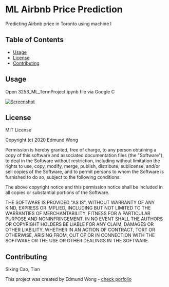 # ML Airbnb Price Prediction
Predicting Airbnb price in Toronto using machine l

## Table of Contents
* [Usage](#usage)
* [License](#license)
* [Contributing](#contributing)


## Usage
Open 3253_ML_TermProject.ipynb file via Google C

[![Screenshot](./screenshot.png)]()

## License
MIT License

Copyright (c) 2020 Edmund Wong

Permission is hereby granted, free of charge, to any person obtaining a copy
of this software and associated documentation files (the "Software"), to deal
in the Software without restriction, including without limitation the rights
to use, copy, modify, merge, publish, distribute, sublicense, and/or sell
copies of the Software, and to permit persons to whom the Software is
furnished to do so, subject to the following conditions:

The above copyright notice and this permission notice shall be included in all
copies or substantial portions of the Software.

THE SOFTWARE IS PROVIDED "AS IS", WITHOUT WARRANTY OF ANY KIND, EXPRESS OR
IMPLIED, INCLUDING BUT NOT LIMITED TO THE WARRANTIES OF MERCHANTABILITY,
FITNESS FOR A PARTICULAR PURPOSE AND NONINFRINGEMENT. IN NO EVENT SHALL THE
AUTHORS OR COPYRIGHT HOLDERS BE LIABLE FOR ANY CLAIM, DAMAGES OR OTHER
LIABILITY, WHETHER IN AN ACTION OF CONTRACT, TORT OR OTHERWISE, ARISING FROM,
OUT OF OR IN CONNECTION WITH THE SOFTWARE OR THE USE OR OTHER DEALINGS IN THE
SOFTWARE.

## Contributing
Sixing Cao, Tian 

This project was created by Edmund Wong - [check porfolio](https://wesycool-portfolio.herokuapp.com/)